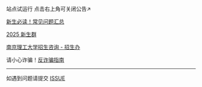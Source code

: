 站点试运行  点击右上角可关闭公告↗  



<a href="/notes/freshGuide/FAQ.html" id="currentUrlLink">新生必读！常见问题汇总</a>  

[2025 新生群](https://qm.qq.com/q/QTfKxShMGu)

[南京理工大学招生咨询 - 招生办](https://mp.weixin.qq.com/s/P_LFKLAO_nSCX_WBqi-IRA)   


请小心诈骗！<a href="/notes/freshGuide/antiScam.html" id="currentUrlLink">反诈骗指南</a>

---

如遇到问题请提交 [ISSUE](https://github.com/NJUST-OpenLib/NJUST-Manual/issues)